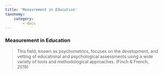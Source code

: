 ```yaml
---
title: 'Measurement in Education'
taxonomy:
    category:
        - docs
---
```


### Measurement in Education

> This field, known as psychometrics, focuses on the development, and vetting of educational and psychological assessments using a wide variety of tools and methodological approaches. (Finch & French, 2019)
